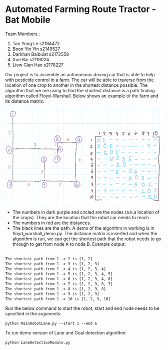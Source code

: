 # Automated Farming Route Tractor - Bat Mobile

Team Members :
1. Tan Yong Le s2164472
2. Boon Yin Yin s2149527
3. Darkhan Baibulat s2172558
4. Xue Bai s2116024
5. Liow Gian Hao s2178227

Our project is to assemble an autonomous driving car that is able to help with pesticide control in a
farm. The car will be able to traverse from the location of one crop to another in the shortest distance
possible. The algorithm that we are using to find the shortest distance is a path finding algorithm
called Floyd–Warshall.
Below shows an example of the farm and its distance matrix:

![Farm_example](https://github.com/tyl1999tyl/BatMobile/blob/main/images/example_farm.png)

- The numbers in dark purple and circled are the nodes (a.k.a location of the crops). They are the
location that the robot car needs to reach.
- The numbers in red are the distances.
- The black lines are the path.
A demo of the algorithm in working is in floyd_warshall_demo.py. The distance matrix is inserted
and when the algorithm is run, we can get the shortest path that the robot needs to go through to get
from node A to node B. Example output:

```

The shortest path from 1 -> 2 is [1, 2] 
The shortest path from 1 -> 3 is [1, 2, 3]
The shortest path from 1 -> 4 is [1, 2, 3, 4]
The shortest path from 1 -> 5 is [1, 2, 3, 4, 5]
The shortest path from 1 -> 6 is [1, 2, 3, 4, 6]
The shortest path from 1 -> 7 is [1, 2, 9, 8, 7]
The shortest path from 1 -> 8 is [1, 2, 9, 8]
The shortest path from 1 -> 9 is [1, 2, 9]
The shortest path from 1 -> 10 is [1, 2, 9, 10]

```

Run the below command to start the robot, start and end node needs to be specified in the arguments:

```
python MainRobotLane.py --start 1 --end 6

```

To run demo version of Lane and Goal detection algorithm:

```
python LaneDetectionModule.py 

```
